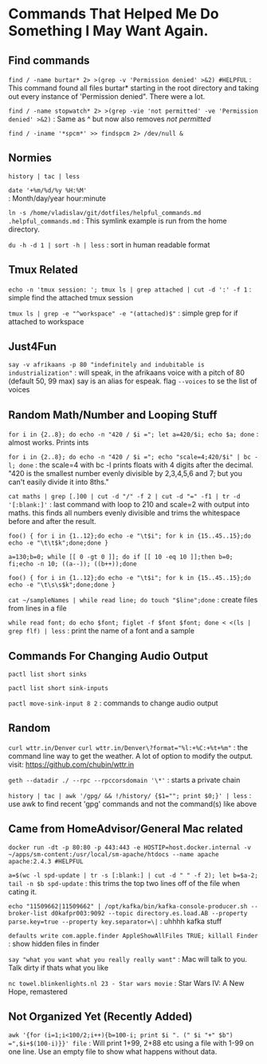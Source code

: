 # Commands That Helped Me Do Something I May Want Again.

## Find commands
`find / -name burtar* 2> >(grep -v 'Permission denied' >&2) #HELPFUL`
: This command found all files burtar\* starting in the root directory and taking out 
every instance of 'Permission denied".  There were a lot.

`find / -name stopwatch* 2> >(grep -vie 'not permitted' -ve 'Permission denied' >&2)`
: Same as ^ but now also removes *not permitted*

`find / -iname '*spcm*' >> findspcm 2> /dev/null &`

## Normies
`history | tac | less`

`date '+%m/%d/%y %H:%M'`  
: Month/day/year hour:minute

`ln -s /home/vladislav/git/dotfiles/helpful_commands.md .helpful_commands.md`
: This symlink example is run from the home directory.

`du -h -d 1 | sort -h | less`
: sort in human readable format

## Tmux Related
`echo -n 'tmux session: '; tmux ls | grep attached | cut -d ':' -f 1`
: simple find the attached tmux session

`tmux ls | grep -e "^workspace" -e "(attached)$"`
: simple grep for if attached to workspace

## Just4Fun
`say -v afrikaans -p 80 "indefinitely and indubitable is industrialization"`
: will speak, in the afrikaans voice with a pitch of 80 (default 50, 99 max)
    say is an alias for espeak. flag `--voices` to se the list of voices

## Random Math/Number and Looping Stuff
`for i in {2..8}; do echo -n "420 / $i ="; let a=420/$i; echo $a; done`
: almost works. Prints ints

`for i in {2..8}; do echo -n "420 / $i ="; echo "scale=4;420/$i" | bc -l; done`
: the scale=4 with bc -l prints floats with 4 digits after the decimal.
    "420 is the smallest number evenly divisible by 2,3,4,5,6 and 7;
    but you can't easily divide it into 8ths."

`cat maths | grep [.]00 | cut -d "/" -f 2 | cut -d "=" -f1 | tr -d '[:blank:]'`
: last command with loop to 210 and scale=2 with output into maths.
    this finds all numbers evenly divisible and trims the whitespace before and after the result.

`foo() { for i in {1..12};do echo -e "\t$i"; for k in {15..45..15};do echo -e "\t\t$k";done;done }`

`a=130;b=0; while [[ 0 -gt 0 ]]; do if [[ 10 -eq 10 ]];then b=0; fi;echo -n 10; ((a--)); ((b++));done`

`foo() { for i in {1..12};do echo -e "\t$i"; for k in {15..45..15};do echo -e "\t\s\s$k";done;done }`

`cat ~/sampleNames | while read line; do touch "$line";done`
: create files from lines in a file

`while read font; do echo $font; figlet -f $font $font; done < <(ls | grep flf) | less`
: print the name of a font and a sample

## Commands For Changing Audio Output
`pactl list short sinks`

`pactl list short sink-inputs`

`pactl move-sink-input 8 2`
: commands to change audio output

## Random
`curl wttr.in/Denver`
`curl wttr.in/Denver\?format="%l:+%C:+%t+%m"`
: the command line way to get the weather.  A lot of option to modify the output. visit:
https://github.com/chubin/wttr.in

`geth --datadir ./ --rpc --rpccorsdomain '\*'`
: starts a private chain  

`history | tac | awk '/gpg/ && !/history/ {$1=""; print $0;}' | less`
: use awk to find recent 'gpg' commands and not the command(s) like above

## Came from HomeAdvisor/General Mac related
`docker run -dt -p 80:80 -p 443:443 -e HOSTIP=host.docker.internal -v ~/apps/sm-content:/usr/local/sm-apache/htdocs --name apache apache:2.4.3 #HELPFUL`

`a=$(wc -l spd-update | tr -s [:blank:] | cut -d " " -f 2); let b=$a-2; tail -n $b spd-update`
: this trims the top two lines off of the file when cating it.


`echo "11509662|11509662" | /opt/kafka/bin/kafka-console-producer.sh --broker-list d0kafpr003:9092 --topic directory.es.load.AB --property parse.key=true --property key.separator=\|`
: uhhhh kafka stuff

`defaults write com.apple.finder AppleShowAllFiles TRUE; killall Finder`
: show hidden files in finder

`say "what you want what you really really want"`
: Mac will talk to you.  Talk dirty if thats what you like

`nc towel.blinkenlights.nl 23 - Star wars movie`
: Star Wars IV: A New Hope, remastered

## Not Organized Yet (Recently Added)
`awk '{for (i=1;i<100/2;i++){b=100-i; print $i ". (" $i "+" $b") =",$i+$(100-i)}}' file`
: Will print 1+99, 2+88 etc using a file with 1-99 on one line. Use an empty file to
show what happens without data.
